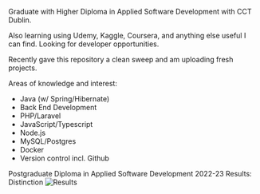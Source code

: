 Graduate with Higher Diploma in Applied Software Development with CCT Dublin. 

Also learning using Udemy, Kaggle, Coursera, and anything else useful I can find. Looking for developer opportunities.

Recently gave this repository a clean sweep and am uploading fresh projects.

Areas of knowledge and interest: 
- Java (w/ Spring/Hibernate)
- Back End Development
- PHP/Laravel
- JavaScript/Typescript
- Node.js 
- MySQL/Postgres
- Docker
- Version control incl. Github

Postgraduate Diploma in Applied Software Development 2022-23 Results: Distinction
![Results](https://github.com/Strawhorse/Strawhorse/assets/47267071/32840430-48b7-4858-b449-2d905a8948c8)

